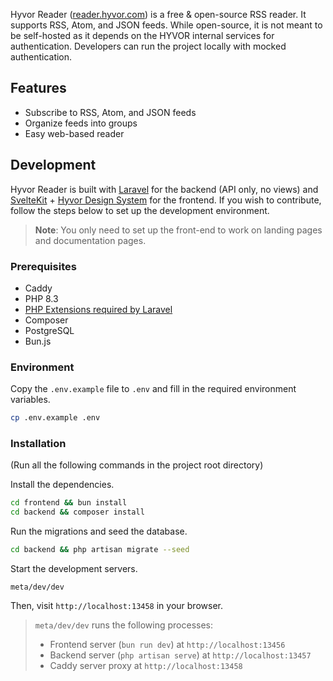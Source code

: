 Hyvor Reader ([reader.hyvor.com](https://reader.hyvor.com)) is a free & open-source RSS reader. It supports RSS, Atom,
and JSON feeds. While open-source, it is not meant to be self-hosted as it depends on the HYVOR internal services for
authentication. Developers can run the project locally with mocked authentication.

## Features

- Subscribe to RSS, Atom, and JSON feeds
- Organize feeds into groups
- Easy web-based reader

## Development

Hyvor Reader is built with [Laravel](https://laravel.com) for the backend (API only, no views)
and [SvelteKit](https://kit.svelte.dev/) + [Hyvor Design System](https://github.com/hyvor/design)
for the frontend. If you
wish to contribute, follow the steps below to
set up
the development environment.

> **Note**: You only need to set up the front-end to work on landing pages and documentation pages.

### Prerequisites

- Caddy
- PHP 8.3
- [PHP Extensions required by Laravel](https://laravel.com/docs/10.x/deployment#server-requirements)
- Composer
- PostgreSQL
- Bun.js

### Environment

Copy the `.env.example` file to `.env` and fill in the required environment variables.

```sh
cp .env.example .env
```

### Installation

(Run all the following commands in the project root directory)

Install the dependencies.

```sh
cd frontend && bun install
cd backend && composer install
```

Run the migrations and seed the database.

```sh
cd backend && php artisan migrate --seed
```

Start the development servers.

```
meta/dev/dev
```

Then, visit `http://localhost:13458` in your browser.

>
> `meta/dev/dev` runs the following processes:
>
>- Frontend server (`bun run dev`) at `http://localhost:13456`
>- Backend server (`php artisan serve`) at `http://localhost:13457`
>- Caddy server proxy at `http://localhost:13458`